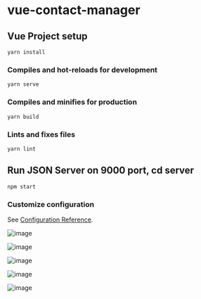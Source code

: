 # vue-contact-manager

## Vue Project setup
```
yarn install
```

### Compiles and hot-reloads for development
```
yarn serve
```

### Compiles and minifies for production
```
yarn build
```

### Lints and fixes files
```
yarn lint
```


## Run JSON Server on 9000 port, cd server
```
npm start
```

### Customize configuration
See [Configuration Reference](https://cli.vuejs.org/config/).


![image](https://user-images.githubusercontent.com/27700240/208526310-30c775df-1322-49ac-aea1-aff6ec3a9c8a.png)

![image](https://user-images.githubusercontent.com/27700240/208526712-a140f582-f2a7-408d-85a0-c099b9cbaa0a.png)

![image](https://user-images.githubusercontent.com/27700240/208526803-9b02bb0b-afe2-4516-be68-251492fff558.png)


![image](https://user-images.githubusercontent.com/27700240/208526364-8de93675-86b3-4b71-853a-6515e9c080d8.png)

![image](https://user-images.githubusercontent.com/27700240/208526412-10592bb5-d022-4674-ada8-74fb134671ce.png)
